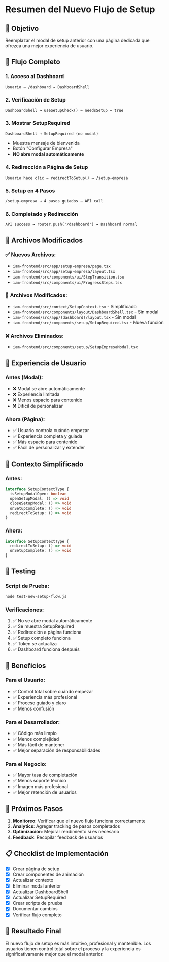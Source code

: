 # Resumen del Nuevo Flujo de Setup

## 🎯 Objetivo
Reemplazar el modal de setup anterior con una página dedicada que ofrezca una mejor experiencia de usuario.

## 🔄 Flujo Completo

### 1. **Acceso al Dashboard**
```
Usuario → /dashboard → DashboardShell
```

### 2. **Verificación de Setup**
```
DashboardShell → useSetupCheck() → needsSetup = true
```

### 3. **Mostrar SetupRequired**
```
DashboardShell → SetupRequired (no modal)
```
- Muestra mensaje de bienvenida
- Botón "Configurar Empresa"
- **NO abre modal automáticamente**

### 4. **Redirección a Página de Setup**
```
Usuario hace clic → redirectToSetup() → /setup-empresa
```

### 5. **Setup en 4 Pasos**
```
/setup-empresa → 4 pasos guiados → API call
```

### 6. **Completado y Redirección**
```
API success → router.push('/dashboard') → Dashboard normal
```

## 📁 Archivos Modificados

### ✅ **Nuevos Archivos:**
- `iam-frontend/src/app/setup-empresa/page.tsx`
- `iam-frontend/src/app/setup-empresa/layout.tsx`
- `iam-frontend/src/components/ui/StepTransition.tsx`
- `iam-frontend/src/components/ui/ProgressSteps.tsx`

### 🔧 **Archivos Modificados:**
- `iam-frontend/src/context/SetupContext.tsx` - Simplificado
- `iam-frontend/src/components/layout/DashboardShell.tsx` - Sin modal
- `iam-frontend/src/app/(dashboard)/layout.tsx` - Sin modal
- `iam-frontend/src/components/setup/SetupRequired.tsx` - Nueva función

### ❌ **Archivos Eliminados:**
- `iam-frontend/src/components/setup/SetupEmpresaModal.tsx`

## 🎨 Experiencia de Usuario

### **Antes (Modal):**
- ❌ Modal se abre automáticamente
- ❌ Experiencia limitada
- ❌ Menos espacio para contenido
- ❌ Difícil de personalizar

### **Ahora (Página):**
- ✅ Usuario controla cuándo empezar
- ✅ Experiencia completa y guiada
- ✅ Más espacio para contenido
- ✅ Fácil de personalizar y extender

## 🔧 Contexto Simplificado

### **Antes:**
```typescript
interface SetupContextType {
  isSetupModalOpen: boolean
  openSetupModal: () => void
  closeSetupModal: () => void
  onSetupComplete: () => void
  redirectToSetup: () => void
}
```

### **Ahora:**
```typescript
interface SetupContextType {
  redirectToSetup: () => void
  onSetupComplete: () => void
}
```

## 🧪 Testing

### **Script de Prueba:**
```bash
node test-new-setup-flow.js
```

### **Verificaciones:**
1. ✅ No se abre modal automáticamente
2. ✅ Se muestra SetupRequired
3. ✅ Redirección a página funciona
4. ✅ Setup completo funciona
5. ✅ Token se actualiza
6. ✅ Dashboard funciona después

## 🚀 Beneficios

### **Para el Usuario:**
- ✅ Control total sobre cuándo empezar
- ✅ Experiencia más profesional
- ✅ Proceso guiado y claro
- ✅ Menos confusión

### **Para el Desarrollador:**
- ✅ Código más limpio
- ✅ Menos complejidad
- ✅ Más fácil de mantener
- ✅ Mejor separación de responsabilidades

### **Para el Negocio:**
- ✅ Mayor tasa de completación
- ✅ Menos soporte técnico
- ✅ Imagen más profesional
- ✅ Mejor retención de usuarios

## 🔮 Próximos Pasos

1. **Monitoreo**: Verificar que el nuevo flujo funciona correctamente
2. **Analytics**: Agregar tracking de pasos completados
3. **Optimización**: Mejorar rendimiento si es necesario
4. **Feedback**: Recopilar feedback de usuarios

## 📋 Checklist de Implementación

- [x] Crear página de setup
- [x] Crear componentes de animación
- [x] Actualizar contexto
- [x] Eliminar modal anterior
- [x] Actualizar DashboardShell
- [x] Actualizar SetupRequired
- [x] Crear scripts de prueba
- [x] Documentar cambios
- [x] Verificar flujo completo

## 🎉 Resultado Final

El nuevo flujo de setup es más intuitivo, profesional y mantenible. Los usuarios tienen control total sobre el proceso y la experiencia es significativamente mejor que el modal anterior. 